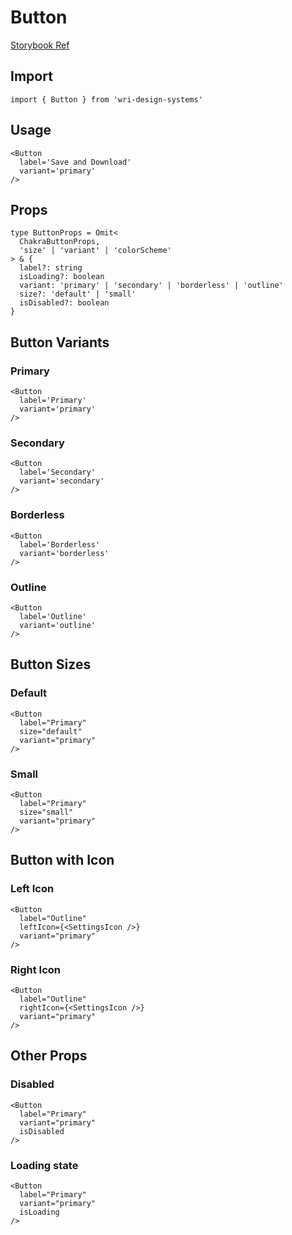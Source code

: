 # Button

[Storybook Ref](https://wri.github.io/wri-design-systems/?path=/docs/button--docs)

## Import

```
import { Button } from 'wri-design-systems'
```

## Usage

```
<Button
  label='Save and Download'
  variant='primary'
/>
```

## Props

```
type ButtonProps = Omit<
  ChakraButtonProps,
  'size' | 'variant' | 'colorScheme'
> & {
  label?: string
  isLoading?: boolean
  variant: 'primary' | 'secondary' | 'borderless' | 'outline'
  size?: 'default' | 'small'
  isDisabled?: boolean
}
```

## Button Variants

### Primary

```
<Button
  label='Primary'
  variant='primary'
/>
```

### Secondary

```
<Button
  label='Secondary'
  variant='secondary'
/>
```

### Borderless

```
<Button
  label='Borderless'
  variant='borderless'
/>
```

### Outline

```
<Button
  label='Outline'
  variant='outline'
/>
```

## Button Sizes

### Default

```
<Button
  label="Primary"
  size="default"
  variant="primary"
/>
```

### Small

```
<Button
  label="Primary"
  size="small"
  variant="primary"
/>
```

## Button with Icon

### Left Icon

```
<Button
  label="Outline"
  leftIcon={<SettingsIcon />}
  variant="primary"
/>
```

### Right Icon

```
<Button
  label="Outline"
  rightIcon={<SettingsIcon />}
  variant="primary"
/>
```

## Other Props

### Disabled

```
<Button
  label="Primary"
  variant="primary"
  isDisabled
/>
```

### Loading state

```
<Button
  label="Primary"
  variant="primary"
  isLoading
/>
```

